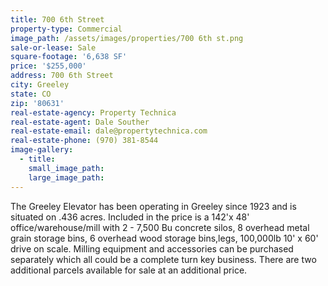 ```yaml
---
title: 700 6th Street
property-type: Commercial
image_path: /assets/images/properties/700 6th st.png
sale-or-lease: Sale
square-footage: '6,638 SF'
price: '$255,000'
address: 700 6th Street
city: Greeley
state: CO
zip: '80631'
real-estate-agency: Property Technica
real-estate-agent: Dale Souther
real-estate-email: dale@propertytechnica.com
real-estate-phone: (970) 381-8544
image-gallery:
  - title:
    small_image_path:
    large_image_path:
---
```



The Greeley Elevator has been operating in Greeley since 1923 and is situated on .436 acres. Included in the price is a 142'x 48' office/warehouse/mill with 2 - 7,500 Bu concrete silos, 8 overhead metal grain storage bins, 6 overhead wood storage bins,legs, 100,000lb 10' x 60' drive on scale. Milling equipment and accessories can be purchased separately which all could be a complete turn key business. There are two additional parcels available for sale at an additional price.
